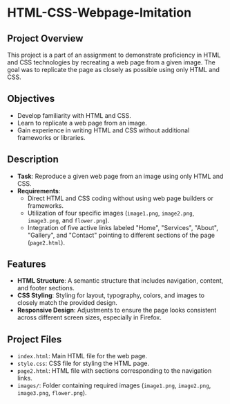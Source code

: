 # HTML-CSS-Webpage-Imitation

## Project Overview

This project is a part of an assignment to demonstrate proficiency in HTML and CSS technologies by recreating a web page from a given image. The goal was to replicate the page as closely as possible using only HTML and CSS.

## Objectives

- Develop familiarity with HTML and CSS.
- Learn to replicate a web page from an image.
- Gain experience in writing HTML and CSS without additional frameworks or libraries.

## Description

- **Task**: Reproduce a given web page from an image using only HTML and CSS.
- **Requirements**: 
  - Direct HTML and CSS coding without using web page builders or frameworks.
  - Utilization of four specific images (`image1.png`, `image2.png`, `image3.png`, and `flower.png`).
  - Integration of five active links labeled "Home", "Services", "About", "Gallery", and "Contact" pointing to different sections of the page (`page2.html`).

## Features

- **HTML Structure**: A semantic structure that includes navigation, content, and footer sections.
- **CSS Styling**: Styling for layout, typography, colors, and images to closely match the provided design.
- **Responsive Design**: Adjustments to ensure the page looks consistent across different screen sizes, especially in Firefox.

## Project Files

- `index.html`: Main HTML file for the web page.
- `style.css`: CSS file for styling the HTML page.
- `page2.html`: HTML file with sections corresponding to the navigation links.
- `images/`: Folder containing required images (`image1.png`, `image2.png`, `image3.png`, `flower.png`).

